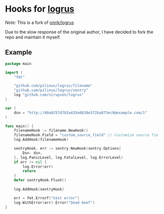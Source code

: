 # Hooks for [logrus](https://github.com/Sirupsen/logrus)

_Note:_ This is a fork of [onrik/logrus](https://github.com/onrik/logrus)

Due to the slow response of the original author, I have decided to fork the repo and maintain it myself.

## Example

```go
package main

import (
    "fmt"

    "github.com/pilinux/logrus/filename"
    "github.com/pilinux/logrus/sentry"
    log "github.com/sirupsen/logrus"
)

var (
    dsn = "http://60a0257d7b5a429a8838e5f2ba873ec9@example.com/1"
)

func main() {
    filenameHook := filename.NewHook()
    filenameHook.Field = "custom_source_field" // Customize source field name
    log.AddHook(filenameHook)

    sentryHook, err := sentry.NewHook(sentry.Options{
        Dsn: dsn,
    }, log.PanicLevel, log.FatalLevel, log.ErrorLevel)
    if err != nil {
        log.Error(err)
        return
    }
    defer sentryHook.Flush()
    
    log.AddHook(sentryHook)

    err = fmt.Errorf("test error")
    log.WithError(err).Error("Dead beef")
}
```
